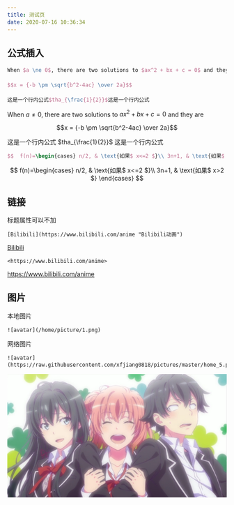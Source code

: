 ```yaml
---
title: 测试页
date: 2020-07-16 10:36:34
---
```


## 公式插入

```latex
When $a \ne 0$, there are two solutions to $ax^2 + bx + c = 0$ and they are 

$$x = {-b \pm \sqrt{b^2-4ac} \over 2a}$$ 

这是一个行内公式$tha_{\frac{1}{2}}$这是一个行内公式
```

When $a \ne 0$, there are two solutions to $ax^2 + bx + c = 0$ and they are 

$$x = {-b \pm \sqrt{b^2-4ac} \over 2a}$$

这是一个行内公式 $tha_{\frac{1}{2}}$ 这是一个行内公式

```latex
$$  f(n)=\begin{cases} n/2, & \text{如果$ x<=2 $}\\ 3n+1, & \text{如果$ x>2 $} \end{cases} $$
```

 $$  f(n)=\begin{cases} n/2, & \text{如果$ x<=2 $}\\ 3n+1, & \text{如果$ x>2 $} \end{cases} $$



## 链接

标题属性可以不加

```
[Bilibili](https://www.bilibili.com/anime "Bilibili动画")
```

[Bilibili](https://www.bilibili.com/anime "Bilibili动画")

```
<https://www.bilibili.com/anime>
```

<https://www.bilibili.com/anime>

## 图片

本地图片

```
![avatar](/home/picture/1.png)
```

网络图片

```
![avatar](https://raw.githubusercontent.com/xfjiang0818/pictures/master/home_5.png)
```

![avatar](https://raw.githubusercontent.com/xfjiang0818/pictures/master/home_5.png)